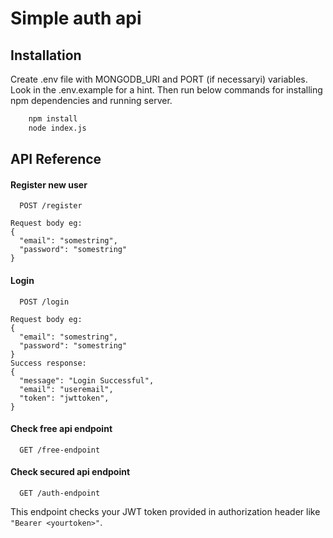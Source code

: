 # Simple auth api

## Installation

Create .env file with MONGODB_URI and PORT (if necessaryi) variables. Look in the .env.example for a hint. Then run below commands for installing npm dependencies and running server.

```bash
    npm install 
    node index.js
```

## API Reference

#### Register new user

```http
  POST /register
  ```
  ```
  Request body eg: 
  {
    "email": "somestring",
    "password": "somestring"
  }
```

#### Login

```http
  POST /login
  ```
  ```
  Request body eg: 
  {
    "email": "somestring",
    "password": "somestring"
  }
  Success response:
  {
    "message": "Login Successful",
    "email": "useremail",
    "token": "jwttoken",
  }
```

#### Check free api endpoint

```http
  GET /free-endpoint
```

#### Check secured api endpoint

```http
  GET /auth-endpoint
```
This endpoint checks your JWT token provided in authorization header like ```"Bearer <yourtoken>"```.